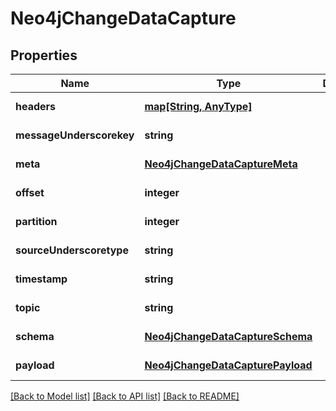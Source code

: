 # Neo4jChangeDataCapture

## Properties
Name | Type | Description | Notes
------------ | ------------- | ------------- | -------------
**headers** | [**map[String, AnyType]**](AnyType.md) |  | [default to null]
**messageUnderscorekey** | **string** |  | [default to null]
**meta** | [**Neo4jChangeDataCaptureMeta**](Neo4jChangeDataCaptureMeta.md) |  | [default to null]
**offset** | **integer** |  | [default to null]
**partition** | **integer** |  | [default to null]
**sourceUnderscoretype** | **string** |  | [default to null]
**timestamp** | **string** |  | [default to null]
**topic** | **string** |  | [default to null]
**schema** | [**Neo4jChangeDataCaptureSchema**](Neo4jChangeDataCaptureSchema.md) |  | [default to null]
**payload** | [**Neo4jChangeDataCapturePayload**](Neo4jChangeDataCapturePayload.md) |  | [default to null]

[[Back to Model list]](../README.md#documentation-for-models) [[Back to API list]](../README.md#documentation-for-api-endpoints) [[Back to README]](../README.md)


